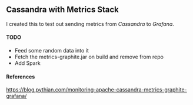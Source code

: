 ## Cassandra with Metrics Stack

I created this to test out sending metrics from _Cassandra_ to _Grafana_.

#### TODO
- Feed some random data into it
- Fetch the metrics-graphite.jar on build and remove from repo
- Add Spark

#### References
https://blog.pythian.com/monitoring-apache-cassandra-metrics-graphite-grafana/
